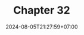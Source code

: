 ---
weight: 4400
title: "Chapter 32"
description: "Functional Patterns"
icon: "article"
date: "2024-08-05T21:27:59+07:00"
lastmod: "2024-08-05T21:27:59+07:00"
draft: false
toc: true
---